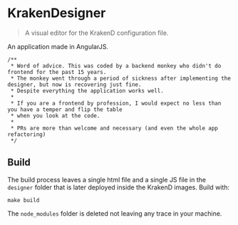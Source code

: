 # KrakenDesigner
> A visual editor for the KrakenD configuration file.

An application made in AngularJS.


	/**
     * Word of advice. This was coded by a backend monkey who didn't do frontend for the past 15 years.
     * The monkey went through a period of sickness after implementing the designer, but now is recovering just fine.
     * Despite everything the application works well.
     *
     * If you are a frontend by profession, I would expect no less than you have a temper and flip the table
     * when you look at the code.
     *
     * PRs are more than welcome and necessary (and even the whole app refactoring)
     */

## Build
The build process leaves a single html file and a single JS file in the `designer` folder that is later deployed inside the KrakenD images. Build with:

	make build

The `node_modules` folder is deleted not leaving any trace in your machine.
